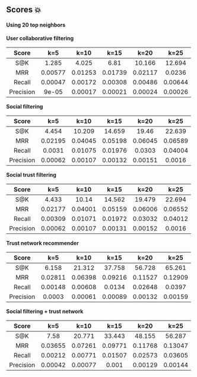 ## Scores :boom:

#### Using 20 top neighbors

**User collaborative filtering**

| Score | k=5 | k=10 | k=15 | k=20 | k=25
|:-:|:-:|:-:|:-:|:-:|:-:|
| S@K | 1.285 | 4.025 | 6.81 | 10.166 | 12.694
| MRR | 0.00577 | 0.01253 | 0.01739 | 0.02117 | 0.0236
| Recall | 0.00047 | 0.00172 | 0.00308 | 0.00486 | 0.00644
| Precision | 9e-05 | 0.00017 | 0.00021 | 0.00024 | 0.00026


**Social filtering**

| Score | k=5 | k=10 | k=15 | k=20 | k=25
|:-:|:-:|:-:|:-:|:-:|:-:|
| S@K | 4.454 | 10.209 | 14.659 | 19.46 | 22.639
| MRR | 0.02195 | 0.04045 | 0.05198 | 0.06045 | 0.06589
| Recall | 0.0031 | 0.01075 | 0.01976 | 0.0303 | 0.04004
| Precision | 0.00062 | 0.00107 | 0.00132 | 0.00151 | 0.0016

**Social trust filtering**

| Score | k=5 | k=10 | k=15 | k=20 | k=25
|:-:|:-:|:-:|:-:|:-:|:-:|
| S@K | 4.433 | 10.14 | 14.562 | 19.479 | 22.694
| MRR | 0.02177 | 0.04001 | 0.05159 | 0.06006 | 0.06552
| Recall | 0.00309 | 0.01071 | 0.01972 | 0.03032 | 0.04012
| Precision | 0.00062 | 0.00107 | 0.00131 | 0.00152 | 0.0016

**Trust network recommender**

| Score | k=5 | k=10 | k=15 | k=20 | k=25|
|:-:|:-:|:-:|:-:|:-:|:-:|
| S@K | 6.158 | 21.312 | 37.758 | 56.728 | 65.261
| MRR | 0.02811 | 0.06398 | 0.09216 | 0.11527 | 0.12909
| Recall | 0.00148 | 0.00608 | 0.0134 | 0.02648 | 0.0397
| Precision | 0.0003 | 0.00061 | 0.00089 | 0.00132 | 0.00159


**Social filtering + trust network**

| Score | k=5 | k=10 | k=15 | k=20 | k=25
|:-:|:-:|:-:|:-:|:-:|:-:|
| S@K | 7.58 | 20.771 | 33.443 | 48.155 | 56.287
| MRR | 0.03655 | 0.07261 | 0.09771 | 0.11768 | 0.13047
| Recall | 0.00212 | 0.00771 | 0.01507 | 0.02573 | 0.03605
| Precision | 0.00042 | 0.00077 | 0.001 | 0.00129 | 0.00144
